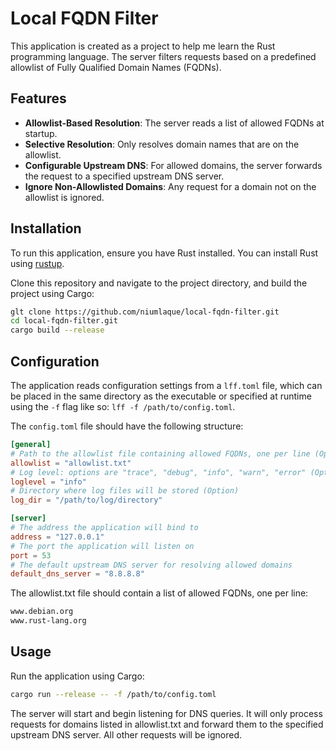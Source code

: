 # Local FQDN Filter
This application is created as a project to help me learn the Rust programming language.
The server filters requests based on a predefined allowlist of Fully Qualified Domain Names (FQDNs).

## Features

- **Allowlist-Based Resolution**: The server reads a list of allowed FQDNs at startup.
- **Selective Resolution**: Only resolves domain names that are on the allowlist.
- **Configurable Upstream DNS**: For allowed domains, the server forwards the request to a specified upstream DNS server.
- **Ignore Non-Allowlisted Domains**: Any request for a domain not on the allowlist is ignored.

## Installation

To run this application, ensure you have Rust installed. You can install Rust using [rustup](https://rustup.rs/).

Clone this repository and navigate to the project directory, and build the project using Cargo:
```sh
glt clone https://github.com/niumlaque/local-fqdn-filter.git
cd local-fqdn-filter.git
cargo build --release
```

## Configuration

The application reads configuration settings from a `lff.toml` file, which can be placed in the same directory as the executable or specified at runtime using the `-f` flag like so: `lff -f /path/to/config.toml`.

The `config.toml` file should have the following structure:
```toml
[general]
# Path to the allowlist file containing allowed FQDNs, one per line (Option)
allowlist = "allowlist.txt"
# Log level: options are "trace", "debug", "info", "warn", "error" (Option)
loglevel = "info"
# Directory where log files will be stored (Option)
log_dir = "/path/to/log/directory"

[server]
# The address the application will bind to
address = "127.0.0.1"
# The port the application will listen on
port = 53
# The default upstream DNS server for resolving allowed domains
default_dns_server = "8.8.8.8"
```

The allowlist.txt file should contain a list of allowed FQDNs, one per line:
```txt
www.debian.org
www.rust-lang.org
```

## Usage
Run the application using Cargo:
```sh
cargo run --release -- -f /path/to/config.toml
```
The server will start and begin listening for DNS queries. It will only process requests for domains listed in allowlist.txt and forward them to the specified upstream DNS server. All other requests will be ignored.
